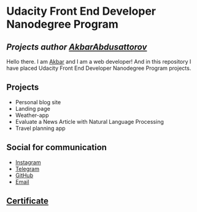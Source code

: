 # Udacity Front End Developer Nanodegree Program
## _Projects author [AkbarAbdusattorov](https://github.com/Arrow2004)_


Hello there. I am [Akbar](https://instagram.com/akbarcoder) and I am a web developer!
And in this repository I have placed Udacity Front End Developer Nanodegree Program projects.
## Projects
- Personal blog site
- Landing page
- Weather-app
- Evaluate a News Article with Natural Language Processing
- Travel planning app
## Social for communication
- [Instagram](https://instagram.com/akbarcoder)
- [Telegram](https://t.me/arrow2004)
- [GitHub](https://github.com/Arrow2004)
- [Email](mailto:arrow2004hacker@gmail.com)
## [Certificate](https://confirm.udacity.com/JRXSMT4F)
